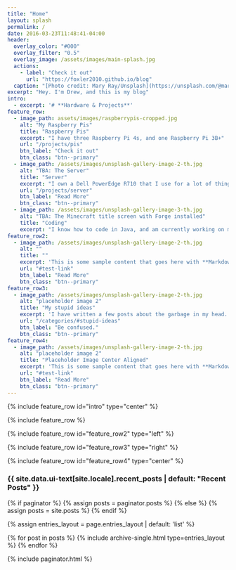 ```yaml
---
title: "Home"
layout: splash
permalink: /
date: 2016-03-23T11:48:41-04:00
header:
  overlay_color: "#000"
  overlay_filter: "0.5"
  overlay_image: /assets/images/main-splash.jpg
  actions:
    - label: "Check it out"
      url: "https://foxler2010.github.io/blog"
  caption: "[Photo credit: Mary Ray/Unsplash](https://unsplash.com/@mary_ray)"
excerpt: "Hey. I'm Drew, and this is my blog"
intro: 
  - excerpt: '# **Hardware & Projects**'
feature_row:
  - image_path: assets/images/raspberrypis-cropped.jpg
    alt: "My Raspberry Pis"
    title: "Raspberry Pis"
    excerpt: "I have three Raspberry Pi 4s, and one Raspberry Pi 3B+"
    url: "/projects/pis"
    btn_label: "Check it out"
    btn_class: "btn--primary"
  - image_path: /assets/images/unsplash-gallery-image-2-th.jpg
    alt: "TBA: The Server"
    title: "Server"
    excerpt: "I own a Dell PowerEdge R710 that I use for a lot of things,"
    url: "/projects/server"
    btn_label: "Read More"
    btn_class: "btn--primary"
  - image_path: /assets/images/unsplash-gallery-image-3-th.jpg
    alt: "TBA: The Minecraft title screen with Forge installed"
    title: "Coding"
    excerpt: "I know how to code in Java, and am currently working on making a text adventure (linked (here)<https://drewssite.top/jump-the-volcano>)"
feature_row2:
  - image_path: /assets/images/unsplash-gallery-image-2-th.jpg
    alt: ""
    title: ""
    excerpt: 'This is some sample content that goes here with **Markdown** formatting. Left aligned with `type="left"`'
    url: "#test-link"
    btn_label: "Read More"
    btn_class: "btn--primary"
feature_row3:
  - image_path: /assets/images/unsplash-gallery-image-2-th.jpg
    alt: "placeholder image 2"
    title: "My stupid ideas"
    excerpt: 'I have written a few posts about the garbage in my head. If you would like to see what's in my dreams then click here. (I don't know why anyone would care about the stuff here but that's beside me; do what you want.)'
    url: "/categories/#stupid-ideas"
    btn_label: "Be confused."
    btn_class: "btn--primary"
feature_row4:
  - image_path: /assets/images/unsplash-gallery-image-2-th.jpg
    alt: "placeholder image 2"
    title: "Placeholder Image Center Aligned"
    excerpt: 'This is some sample content that goes here with **Markdown** formatting. Centered with `type="center"`'
    url: "#test-link"
    btn_label: "Read More"
    btn_class: "btn--primary"
---
```


<html>
  <head>
    <!-- Google Tag Manager -->
<script>(function(w,d,s,l,i){w[l]=w[l]||[];w[l].push({'gtm.start':
new Date().getTime(),event:'gtm.js'});var f=d.getElementsByTagName(s)[0],
j=d.createElement(s),dl=l!='dataLayer'?'&l='+l:'';j.async=true;j.src=
'https://www.googletagmanager.com/gtm.js?id='+i+dl;f.parentNode.insertBefore(j,f);
})(window,document,'script','dataLayer','GTM-W82PPL3');</script>
<!-- End Google Tag Manager -->
  </head>
</html>

{% include feature_row id="intro" type="center" %}

{% include feature_row %}

{% include feature_row id="feature_row2" type="left" %}

{% include feature_row id="feature_row3" type="right" %}

{% include feature_row id="feature_row4" type="center" %}

<h3 class="archive__subtitle">{{ site.data.ui-text[site.locale].recent_posts | default: "Recent Posts" }}</h3>

{% if paginator %}
  {% assign posts = paginator.posts %}
{% else %}
  {% assign posts = site.posts %}
{% endif %}

{% assign entries_layout = page.entries_layout | default: 'list' %}
<div class="entries-{{ entries_layout }}">
  {% for post in posts %}
    {% include archive-single.html type=entries_layout %}
  {% endfor %}
</div>

{% include paginator.html %}
